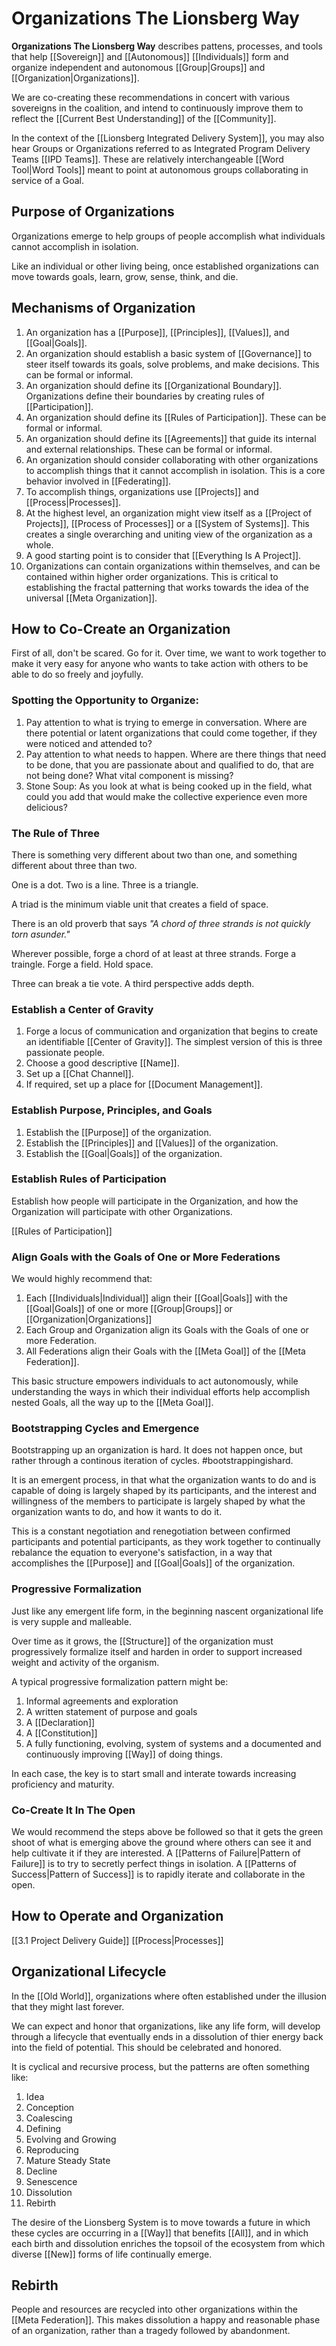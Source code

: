 # Organizations The Lionsberg Way
**Organizations The Lionsberg Way** describes pattens, processes, and tools that help [[Sovereign]] and [[Autonomous]] [[Individuals]] form and organize independent and autonomous [[Group|Groups]] and [[Organization|Organizations]]. 

We are co-creating these recommendations in concert with various sovereigns in the coalition, and intend to continuously improve them to reflect the [[Current Best Understanding]] of the [[Community]].  

In the context of the [[Lionsberg Integrated Delivery System]], you may also hear Groups or Organizations referred to as Integrated Program Delivery Teams [[IPD Teams]]. These are relatively interchangeable [[Word Tool|Word Tools]] meant to point at autonomous groups collaborating in service of a Goal. 

## Purpose of Organizations
Organizations emerge to help groups of people accomplish what individuals cannot accomplish in isolation. 

Like an individual or other living being, once established organizations can move towards goals, learn, grow, sense, think, and die. 

## Mechanisms of Organization
1. An organization has a [[Purpose]], [[Principles]], [[Values]], and [[Goal|Goals]]. 
2. An organization should establish a basic system of [[Governance]] to steer itself towards its goals, solve problems, and make decisions. This can be formal or informal. 
3. An organization should define its [[Organizational Boundary]]. Organizations define their boundaries by creating rules of [[Participation]]. 
4. An organization should define its [[Rules of Participation]]. These can be formal or informal. 
5. An organization should define its [[Agreements]] that guide its internal and external relationships. These can be formal or informal. 
6. An organization should consider collaborating with other organizations to accomplish things that it cannot accomplish in isolation. This is a core behavior involved in [[Federating]]. 
7. To accomplish things, organizations use [[Projects]] and [[Process|Processes]]. 
8. At the highest level, an organization might view itself as a [[Project of Projects]], [[Process of Processes]] or a [[System of Systems]]. This creates a single overarching and uniting view of the organization as a whole. 
9. A good starting point is to consider that [[Everything Is A Project]]. 
10. Organizations can contain organizations within themselves, and can be contained within higher order organizations. This is critical to establishing the fractal patterning that works towards the idea of the universal [[Meta Organization]]. 

## How to Co-Create an Organization

First of all, don't be scared. Go for it. Over time, we want to work together to make it very easy for anyone who wants to take action with others to be able to do so freely and joyfully. 

### Spotting the Opportunity to Organize: 
1. Pay attention to what is trying to emerge in conversation. Where are there potential or latent organizations that could come together, if they were noticed and attended to? 
2. Pay attention to what needs to happen. Where are there things that need to be done, that you are passionate about and qualified to do, that are not being done? What vital component is missing?
3. Stone Soup: As you look at what is being cooked up in the field, what could you add that would make the collective experience even more delicious? 

### The Rule of Three
There is something very different about two than one, and something different about three than two. 

One is a dot. Two is a line. Three is a triangle. 

A triad is the minimum viable unit that creates a field of space.

There is an old proverb that says _"A chord of three strands is not quickly torn asunder."_

Wherever possible, forge a chord of at least at three strands. Forge a traingle. Forge a field. Hold space. 

Three can break a tie vote. A third perspective adds depth.

### Establish a Center of Gravity
1. Forge a locus of communication and organization that begins to create an identifiable [[Center of Gravity]]. The simplest version of this is three passionate people. 
2. Choose a good descriptive [[Name]]. 
3. Set up a [[Chat Channel]]. 
4. If required, set up a place for [[Document Management]].

### Establish Purpose, Principles, and Goals
1. Establish the [[Purpose]] of the organization.
2. Establish the [[Principles]] and [[Values]] of the organization. 
3. Establish the [[Goal|Goals]] of the organization. 

### Establish Rules of Participation
Establish how people will participate in the Organization, and how the Organization will participate with other Organizations. 

[[Rules of Participation]] 

### Align Goals with the Goals of One or More Federations
We would highly recommend that: 

1. Each [[Individuals|Individual]] align their [[Goal|Goals]] with the [[Goal|Goals]] of one or more [[Group|Groups]] or [[Organization|Organizations]]  
2. Each Group and Organization align its Goals with the Goals of one or more Federation.  
3. All Federations align their Goals with the [[Meta Goal]] of the [[Meta Federation]].  

This basic structure empowers individuals to act autonomously, while understanding the ways in which their individual efforts help accomplish nested Goals, all the way up to the [[Meta Goal]]. 

### Bootstrapping Cycles and Emergence
Bootstrapping up an organization is hard. It does not happen once, but rather through a continous iteration of cycles. #bootstrappingishard. 

It is an emergent process, in that what the organization wants to do and is capable of doing is largely shaped by its participants, and the interest and willingness of the members to participate is largely shaped by what the organization wants to do, and how it wants to do it. 

This is a constant negotiation and renegotiation between confirmed participants and potential participants, as they work together to continually rebalance the equation to everyone's satisfaction, in a way that accomplishes the [[Purpose]] and [[Goal|Goals]] of the organization. 

### Progressive Formalization 
Just like any emergent life form, in the beginning nascent organizational life is very supple and malleable. 

Over time as it grows, the [[Structure]] of the organization must progressively formalize itself and harden in order to support increased weight and activity of the organism. 

A typical progressive formalization pattern might be: 

1. Informal agreements and exploration  
2. A written statement of purpose and goals  
3. A [[Declaration]]  
4. A [[Constitution]]  
5. A fully functioning, evolving, system of systems and a documented and continuously improving [[Way]] of doing things.  

In each case, the key is to start small and interate towards increasing proficiency and maturity. 

### Co-Create It In The Open
We would recommend the steps above be followed so that it gets the green shoot of what is emerging above the ground where others can see it and help cultivate it if they are interested. A [[Patterns of Failure|Pattern of Failure]] is to try to secretly perfect things in isolation. A [[Patterns of Success|Pattern of Success]] is to rapidly iterate and collaborate in the open. 

## How to Operate and Organization

[[3.1 Project Delivery Guide]]
[[Process|Processes]]  

## Organizational Lifecycle
In the [[Old World]], organizations where often established under the illusion that they might last forever. 

We can expect and honor that organizations, like any life form, will develop through a lifecycle that eventually ends in a dissolution of thier energy back into the field of potential. This should be celebrated and honored. 

It is cyclical and recursive process, but the patterns are often something like: 

1. Idea
2. Conception
3. Coalescing
4. Defining
5. Evolving and Growing
6. Reproducing
7. Mature Steady State
8. Decline
10. Senescence
11. Dissolution
12. Rebirth

The desire of the Lionsberg System is to move towards a future in which these cycles are occurring in a [[Way]] that benefits [[All]], and in which each birth and dissolution enriches the topsoil of the ecosystem from which diverse [[New]] forms of life continually emerge. 

## Rebirth
People and resources are recycled into other organizations within the [[Meta Federation]]. This makes dissolution a happy and reasonable phase of an organization, rather than a tragedy followed by abandonment.
